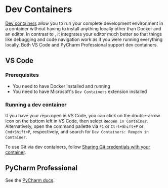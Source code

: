 # Dev Containers

[Dev containers](https://containers.dev/) allow you to run your complete development environment in a container without having to install anything locally other than Docker and an editor. In contrast to [](dev_docker.md), it integrates your editor much better so that things like debugging and code navigation work as if you were running everything locally. Both VS Code and PyCharm Professional support dev containers.

## VS Code

### Prerequisites

- You need to have Docker installed and running
- You need to have Microsoft's `Dev Containers` extension installed

### Running a dev container

If you have your repo open in VS Code, you can click on the double-arrow icon on the bottom left in VS Code, then select `Reopen in Container`. Alternatively, open the command pallette via `F1` or `Ctrl+Shift+P` or `Cmd+Shift+P`, respectively, and search for `Dev Containers: Reopen in Container`.

To use Git via dev containers, follow [Sharing Git credentials with your container](https://code.visualstudio.com/remote/advancedcontainers/sharing-git-credentials).

## PyCharm Professional

See the [PyCharm docs](https://www.jetbrains.com/help/pycharm/connect-to-devcontainer.html).
